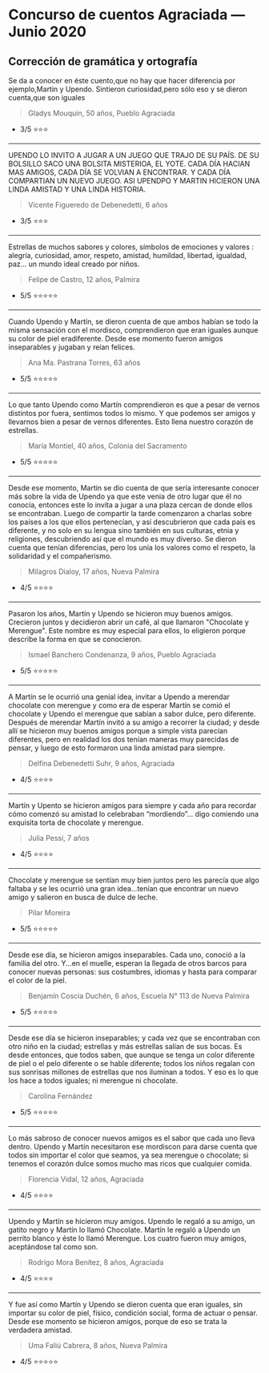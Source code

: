 # Concurso de cuentos Agraciada — Junio 2020

## Corrección de gramática y ortografía

Se da a conocer en éste cuento,que no hay que hacer diferencia por ejemplo,Martin y Upendo.
Sintieron curiosidad,pero sólo eso y se dieron cuenta,que son iguales

> Gladys Mouquin, 50 años, Pueblo Agraciada

- 3/5 :star::star::star:

-----

UPENDO LO INVITO A JUGAR A UN JUEGO QUE TRAJO DE SU PAÍS.
DE SU BOLSILLO SACO UNA BOLSITA MISTERIOA, EL YOTE.
CADA DÍA HACIAN MAS AMIGOS, CADA DÍA SE VOLVIAN A ENCONTRAR.
Y CADA DÍA COMPARTIAN UN NUEVO JUEGO.
ASI UPENDPO Y MARTIN HICIERON UNA LINDA AMISTAD Y UNA LINDA HISTORIA.

> Vicente Figueredo de Debenedetti, 6 años

- 3/5 :star::star::star:

-----

Estrellas de muchos sabores y colores, símbolos de emociones y valores : alegría, curiosidad, amor, respeto, amistad, humildad, libertad, igualdad, paz... un mundo ideal creado por niños.

> Felipe de Castro, 12 años, Palmira

- 5/5 :star::star::star::star::star:

-----

Cuando Upendo y Martín, se dieron cuenta de que ambos habían se todo la misma sensación con el mordisco, comprendieron que eran iguales aunque su color de piel eradiferente. Desde ese momento fueron amigos inseparables y jugaban y reían felices.

> Ana Ma. Pastrana Torres, 63 años

- 5/5 :star::star::star::star::star:

-----

Lo que tanto Upendo como Martín comprendieron es que a pesar de vernos distintos por fuera, sentimos todos lo mismo. Y que podemos ser amigos y llevarnos bien a pesar de vernos diferentes. Esto llena nuestro corazón de estrellas.

> María Montiel, 40 años, Colonia del Sacramento

- 5/5 :star::star::star::star::star:

----

Desde ese momento, Martin se dio cuenta de que sería interesante conocer más sobre la vida de Upendo ya que este venia de otro lugar que él no conocía, entonces este lo invita a jugar a una plaza cercan de donde ellos se encontraban. Luego de compartir la tarde comenzaron a charlas sobre los países a los que ellos pertenecían, y así descubrieron que cada país es diferente, y no solo en su lengua sino también en sus culturas, etnia y religiones, descubriendo así que el mundo es muy diverso. Se dieron cuenta que tenían diferencias, pero los unía los valores como el respeto, la solidaridad y el compañerismo.

> Milagros Dialoy, 17 años, Nueva Palmira

- 4/5 :star::star::star::star:

-----

Pasaron los años, Martín y Upendo se hicieron muy buenos amigos.
Crecieron juntos y decidieron abrir un café, al que llamaron "Chocolate y Merengue". Este nombre es muy especial para ellos, lo eligieron porque describe la forma en que se conocieron.

> Ismael Banchero Condenanza, 9 años, Pueblo Agraciada

- 5/5 :star::star::star::star::star:

-----

A Martín se le ocurrió una genial idea, invitar a Upendo a merendar chocolate con merengue y como era de esperar Martín se comió el chocolate y Upendo el merengue que sabían a sabor dulce, pero diferente. Después de merendar Martín invitó a su amigo a recorrer la ciudad; y desde allí se hicieron muy buenos amigos porque a simple vista parecían diferentes, pero en realidad los dos tenían maneras muy parecidas de pensar, y luego de esto formaron una linda amistad para siempre.

> Delfina Debenedetti Suhr, 9 años, Agraciada

- 4/5 :star::star::star::star:

-----

Martín y Upento se hicieron amigos para siempre y cada año para recordar cómo comenzó
su amistad lo celebraban “mordiendo”... digo comiendo una exquisita torta de chocolate y merengue.

> Julia Pessi, 7 años

- 4/5 :star::star::star::star:

-----

Chocolate y merengue se sentían muy bien juntos pero les parecía que algo faltaba y se les ocurrió una gran idea...tenían que encontrar un nuevo amigo y salieron en busca de dulce de leche.

> Pilar Moreira

- 5/5 :star::star::star::star::star:

-----

Desde ese día, se hicieron amigos inseparables.
Cada uno, conoció a la familia del otro.
Y...en el muelle, esperan la llegada de otros barcos para conocer nuevas personas: sus costumbres, idiomas y hasta para comparar el color de la piel.

> Benjamín Coscia Duchén, 6 años, Escuela N° 113 de Nueva Palmira

- 5/5 :star::star::star::star::star:

-----

Desde ese día se hicieron inseparables; y cada vez que se encontraban con otro niño en la ciudad; estrellas y más estrellas salían de sus bocas.
Es desde entonces, que todos saben, que aunque se tenga un color diferente de piel o el pelo diferente o se hable diferente; todos los niños regalan con sus sonrisas millones de estrellas que nos iluminan a todos.
Y eso es lo que los hace a todos iguales; ni merengue ni chocolate.

> Carolina Fernández

- 5/5 :star::star::star::star::star:

-----

Lo más sabroso de conocer nuevos amigos es el sabor que cada uno lleva dentro.
Upendo y Martín necesitaron ese mordiscon para darse cuenta que todos sin importar el color que seamos, ya sea merengue o chocolate; si tenemos el corazón dulce somos mucho mas ricos que cualquier comida.

> Florencia Vidal, 12 años, Agraciada

- 4/5 :star::star::star::star:

-----

Upendo y Martín se hicieron muy amigos. Upendo le regaló a su amigo, un gatito negro y Martín lo llamó Chocolate. Martín le regaló a Upendo un perrito blanco y éste lo llamó Merengue.
Los cuatro fueron muy amigos, aceptándose tal como son.

> Rodrigo Mora Benítez, 8 años, Agraciada

- 4/5 :star::star::star::star:

-----

Y fue así como Martín y Upendo se dieron cuenta que eran iguales, sin importar su color de piel, físico, condición social, forma de actuar o pensar. Desde ese momento se hicieron amigos, porque de eso se trata la verdadera amistad.

> Uma Faliú Cabrera, 8 años, Nueva Palmira

- 4/5 :star::star::star::star::star:
